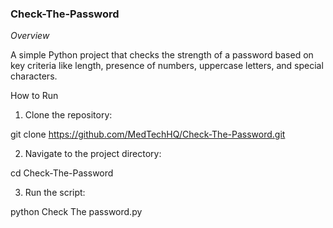 ### Check-The-Password

*Overview*

A simple Python project that checks the strength of a password based on key criteria like length, presence of numbers, uppercase letters, and special characters.

How to Run

1. Clone the repository:

git clone https://github.com/MedTechHQ/Check-The-Password.git


2. Navigate to the project directory:

cd Check-The-Password


3. Run the script:

python Check The password.py
